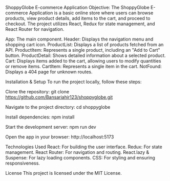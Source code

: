 ShoppyGlobe E-commerce Application
Objective:
The ShoppyGlobe E-commerce Application is a basic online store where users can browse products, view product details, add items to the cart, and proceed to checkout. The project utilizes React, Redux for state management, and React Router for navigation.

App: The main component.
Header: Displays the navigation menu and shopping cart icon.
ProductList: Displays a list of products fetched from an API.
ProductItem: Represents a single product, including an "Add to Cart" button.
ProductDetail: Shows detailed information about a selected product.
Cart: Displays items added to the cart, allowing users to modify quantities or remove items.
CartItem: Represents a single item in the cart.
NotFound: Displays a 404 page for unknown routes.

Installation & Setup
To run the project locally, follow these steps:

Clone the repository:
git clone https://github.com/Bansariahir123/shoppyglobe.git

Navigate to the project directory:
cd shoppyglobe

Install dependencies:
npm install

Start the development server:
npm run dev

Open the app in your browser:
http://localhost:5173


Technologies Used
React: For building the user interface.
Redux: For state management.
React Router: For navigation and routing.
React.lazy & Suspense: For lazy loading components.
CSS: For styling and ensuring responsiveness.

License
This project is licensed under the MIT License.

